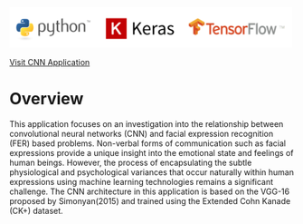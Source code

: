 <img src="Python_Keras_Tensorflow_logos.png" width="500" >

[Visit CNN Application](https://colab.research.google.com/github/Mike-Wilkins/Machine-Learning-Application/blob/master/CNN_Emotions_Pickle_Upload.ipynb)

# Overview



This application focuses on an investigation into the relationship between convolutional neural networks (CNN) and facial expression recognition (FER) based problems. Non-verbal forms of communication such as facial expressions provide a unique insight into the emotional state and feelings of human beings. However, the process of encapsulating the subtle physiological and psychological variances that occur naturally within human expressions using machine learning technologies remains a significant challenge. The CNN architecture in this application is based on the VGG-16 proposed by Simonyan(2015) and trained using the Extended Cohn Kanade (CK+) dataset.

